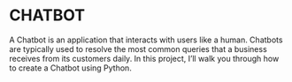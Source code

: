 # CHATBOT
A Chatbot is an application that interacts with users like a human. Chatbots are typically used to resolve the most common queries that a business receives from its customers daily. In this project, I’ll walk you through how to create a Chatbot using Python.
